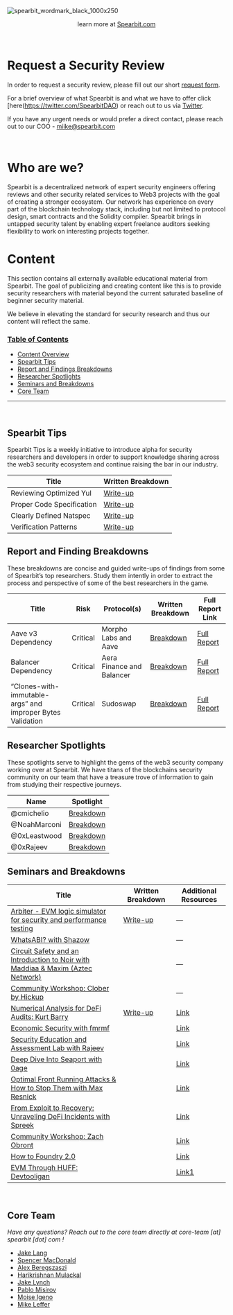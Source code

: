 ![spearbit_wordmark_black_1000x250](https://user-images.githubusercontent.com/47452703/185383652-9a1adea9-1f7a-49c6-ba20-eac179cd87c4.png)

<p align="center">
  learn more at
  <a href="https://spearbit.com">Spearbit.com</a>
</p>

<br>

<h1 class="center" style=""> Request a Security Review </h1>

In order to request a security review, please fill out our short [request form](https://airtable.com/shrkxrtMKYJkLaXhT).

For a brief overview of what Spearbit is and what we have to offer click [here(https://twitter.com/SpearbitDAO) or reach out to us via [Twitter](https://twitter.com/SpearbitDAO).

If you have any urgent needs or would prefer a direct contact, please reach out to our COO - miike@spearbit.com

<br>

<h1 class="center" style=""> Who are we? </h1>

Spearbit is a decentralized network of expert security engineers offering reviews and other security related services to Web3 projects with the goal of creating a stronger ecosystem. Our network has experience on every part of the blockchain technology stack, including but not limited to protocol design, smart contracts and the Solidity compiler. Spearbit brings in untapped security talent by enabling expert freelance auditors seeking flexibility to work on interesting projects together.

# Content

This section contains all externally available educational material from Spearbit. The goal of publicizing and creating content like this is to provide security researchers with material beyond the current saturated baseline of beginner security material. 

We believe in elevating the standard for security research and thus our content will reflect the same.

<h3><ins>Table of Contents</ins></h3>

- [Content Overview](#Content)
- [Spearbit Tips](#Spearbit-Tips)
- [Report and Findings Breakdowns](#Report-and-Finding-Breakdowns)
- [Researcher Spotlights](#Researcher-Spotlights)
- [Seminars and Breakdowns](#Seminars-and-Breakdowns)
- [Core Team](#Core-Team)


<hr>
<br>



## Spearbit Tips

Spearbit Tips is a weekly initiative to introduce alpha for security researchers and developers in order to support knowledge sharing across the web3 security ecosystem and continue raising the bar in our industry.

| Title | Written Breakdown |
| --- | --- |
| Reviewing Optimized Yul | [Write-up](https://twitter.com/SpearbitDAO/status/1661151785053192192?s=20) |
| Proper Code Specification | [Write-up](https://twitter.com/SpearbitDAO/status/1661786772072804361?s=20) |
| Clearly Defined Natspec | [Write-up](https://twitter.com/SpearbitDAO/status/1665800702122250241?s=20) |
| Verification Patterns | [Write-up](https://twitter.com/SpearbitDAO/status/1669764226011856906?s=20) |

## Report and Finding Breakdowns

These breakdowns are concise and guided write-ups of findings from some of Spearbit’s top researchers. Study them intently in order to extract the process and perspective of some of the best researchers in the game.

| Title | Risk | Protocol(s) | Written Breakdown | Full Report Link |
| --- | --- | --- | --- | --- |
| Aave v3 Dependency | Critical | Morpho Labs and Aave | [Breakdown](https://twitter.com/spearbitdao/status/1658556015762190340?s=61&t=odD0HwfZADCE1BwiBs6wlw) | [Full Report](https://github.com/spearbit/portfolio/blob/master/pdfs/Morpho-Av3-Spearbit-Security-Review.pdf) |
| Balancer Dependency | Critical | Aera Finance and Balancer | [Breakdown](https://twitter.com/spearbitdao/status/1664726990618869762?s=61&t=odD0HwfZADCE1BwiBs6wlw) | [Full Report](https://github.com/spearbit/portfolio/blob/master/pdfs/Gauntlet-Spearbit-Security-Review.pdf) |
| “Clones-with-immutable-args” and improper Bytes Validation | Critical | Sudoswap | [Breakdown](https://twitter.com/spearbitdao/status/1669088951238311943?s=61&t=odD0HwfZADCE1BwiBs6wlw) | [Full Report](https://github.com/spearbit/portfolio/blob/master/pdfs/Sudoswap-Spearbit-Security-Review.pdf) |

## Researcher Spotlights

These spotlights serve to highlight the gems of the web3 security company working over at Spearbit. We have titans of the blockchains security community on our team that have a treasure trove of information to gain from studying their respective journeys.

| Name | Spotlight |
| --- | --- |
| @cmichelio  | [Breakdown](https://twitter.com/spearbitdao/status/1660717529830924309?s=61&t=odD0HwfZADCE1BwiBs6wlw) |
| @NoahMarconi | [Breakdown](https://twitter.com/spearbitdao/status/1663653330575556608?s=61&t=odD0HwfZADCE1BwiBs6wlw) |
| @0xLeastwood | [Breakdown](https://twitter.com/spearbitdao/status/1666137357442068510?s=61&t=odD0HwfZADCE1BwiBs6wlw) |
| @0xRajeev | [Breakdown](https://twitter.com/spearbitdao/status/1670870725631123456?s=61&t=odD0HwfZADCE1BwiBs6wlw) |

## Seminars and Breakdowns

| Title | Written Breakdown | Additional Resources |
| --- | --- | --- |
| [Arbiter - EVM logic simulator for security and performance testing](https://www.youtube.com/watch?v=ju7m86VG1fw&t=5s) | [Write-up](https://paragraph.xyz/@spearbit/arbiter-evm-logic-simulator-for-security-and-performance-testing) | — |
| [WhatsABI? with Shazow](https://www.youtube.com/watch?v=sfgassm8SKw&t=692s) |  | — |
| [Circuit Safety and an Introduction to Noir with Maddiaa & Maxim (Aztec Network)](https://www.youtube.com/watch?v=rLvu61DA-hk) |  | — |
| [Community Workshop: Clober by Hickup](https://youtu.be/9sbUCjfM6P4) |  | — |
| [Numerical Analysis for DeFi Audits: Kurt Barry](https://youtu.be/7_5hbOFGJM8) | [Write-up](https://paragraph.xyz/@spearbit/numerical-analysis) | [Link](https://github.com/spearbit/portfolio/blob/master/content/slides/Numerical%20Reasoning%20For%20DeFi%20Audits.pdf) |
| [Economic Security with fmrmf](https://youtu.be/_E5juBbF9s4) |  | [Link](https://github.com/spearbit/portfolio/blob/master/content/slides/Thinking_Through_Economic_Security.pdf) |
| [Security Education and Assessment Lab with Rajeev](https://youtu.be/VhUUUN8Z-jw) |  | [Link](https://youtu.be/VhUUUN8Z-jw) |
| [Deep Dive Into Seaport with 0age](https://youtu.be/LbrkzgoDR0g) |  | [Link](https://github.com/spearbit/portfolio/blob/master/content/slides/Deep_Dive_Into_Seaport.pdf) |
| [Optimal Front Running Attacks & How to Stop Them with Max Resnick](https://youtu.be/BwkNQWM32y0) |  | [Link](https://github.com/spearbit/portfolio/blob/master/content/slides/Optimal_Frontrunning_Attacks_and_How_to_Stop_Them_2.pdf) |
| [From Exploit to Recovery: Unraveling DeFi Incidents with Spreek](https://youtu.be/oIw6DG75-z4) |  | [Link](https://github.com/spearbit/portfolio/blob/master/content/slides/From%20Exploit%20to%20Recovery_%20Unraveling%20DeFi%20Incidents.pdf) |
| [Community Workshop: Zach Obront](https://youtu.be/PPfhIiclupc) |  | [Link](https://github.com/spearbit/portfolio/blob/master/content/slides/Spearbit-Astaria-Workshop.pdf) |
| [How to Foundry 2.0](https://youtu.be/EHrvD5c93JU) |  | [Link](https://github.com/nascentxyz/How-to-Foundry) |
| [EVM Through HUFF: Devtooligan](https://www.youtube.com/watch?v=Rfaabjj7n9k) |  | [Link1](https://github.com/spearbit/portfolio/blob/master/content/slides/Huff-Spearbit-Demo.pdf)


<br>

## Core Team
*Have any questions? Reach out to the core team directly at core-team [at] spearbit [dot] com !*
- [Jake Lang](https://twitter.com/jake_theripper)
- [Spencer MacDonald](https://twitter.com/SpencerMac101)
- [Alex Beregszaszi](https://twitter.com/alexberegszaszi)
- [Harikrishnan Mulackal](https://twitter.com/_hrkrshnn)
- [Jake Lynch](https://twitter.com/lakejynch)
- [Pablo Misirov](https://twitter.com/p_misirov)
- [Moise Igeno](https://twitter.com/moise__)
- [Mike Leffer](https://twitter.com/mikeleffer)
